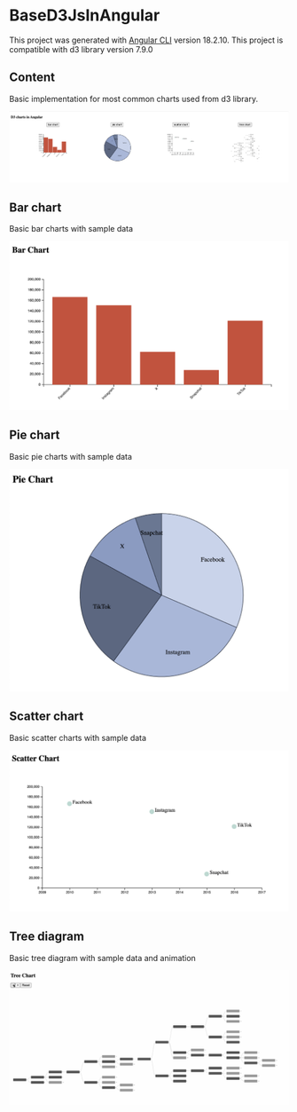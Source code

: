 # BaseD3JsInAngular

This project was generated with [Angular CLI](https://github.com/angular/angular-cli) version 18.2.10.
This project is compatible with d3 library version 7.9.0

## Content

Basic implementation for most common charts used from d3 library.

![alt text](https://github.com/EranKT/base-d3-js-in-angular/blob/dev-branch/src/app/assets/screenshots/main-page.png?raw=true)

## Bar chart

Basic bar charts with sample data

![alt text](https://github.com/EranKT/base-d3-js-in-angular/blob/dev-branch/src/app/assets/screenshots/bar-chart.png?raw=true)

## Pie chart

Basic pie charts with sample data

![alt text](https://github.com/EranKT/base-d3-js-in-angular/blob/dev-branch/src/app/assets/screenshots/pie-chart.png?raw=true)

## Scatter chart

Basic scatter charts with sample data

![alt text](https://github.com/EranKT/base-d3-js-in-angular/blob/dev-branch/src/app/assets/screenshots/scatter-chart.png?raw=true)

## Tree diagram

Basic tree diagram with sample data and animation

![alt text](https://github.com/EranKT/base-d3-js-in-angular/blob/dev-branch/src/app/assets/screenshots/tree-diagram.png?raw=true)

